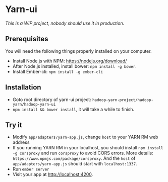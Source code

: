 # Yarn-ui
*This is a WIP project, nobody should use it in production.*

## Prerequisites

You will need the following things properly installed on your computer.

* Install Node.js with NPM: https://nodejs.org/download/
* After Node.js installed, install bower: `npm install -g bower`.
* Install Ember-cli: `npm install -g ember-cli`

## Installation

* Goto root directory of yarn-ui project: `hadoop-yarn-project/hadoop-yarn/hadoop-yarn-ui`
* `npm install && bower install`, it will take a while to finish.

## Try it

* Modify `app/adapters/yarn-app.js`, change `host` to your YARN RM web address
* If you running YARN RM in your localhost, you should install `npm install -g corsproxy` and run `corsproxy` to avoid CORS errors. More details: `https://www.npmjs.com/package/corsproxy`. And the `host` of `app/adapters/yarn-app.js` should start with `localhost:1337`.
* Run `ember server`
* Visit your app at [http://localhost:4200](http://localhost:4200).


